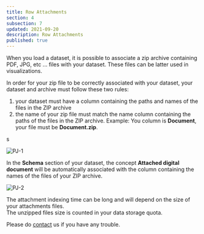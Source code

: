 ```yaml
---
title: Row Attachments
section: 4
subsection: 7
updated: 2021-09-20
description: Row Attachments
published: true
---
```


When you load a dataset, it is possible to associate a zip archive containing PDF, JPG, etc ... files with your dataset. These files can be latter used in visualizations.

In order for your zip file to be correctly associated with your dataset, your dataset and archive must follow these two rules:

1. your dataset must have a column containing the paths and names of the files in the ZIP archive
2. the name of your zip file must match the name column containing the paths of the files in the ZIP archive. Example: You column is **Document**, your file must be **Document.zip**.

<p>
</p>s

![PJ-1](./images/user-guide-backoffice/piece-jointe-1.png)

In the **Schema** section of your dataset, the concept **Attached digital document** will be automatically associated with the column containing the names of the files of your ZIP archive.

![PJ-2](./images/user-guide-backoffice/piece-jointe-2.png)

The attachment indexing time can be long and will depend on the size of your attachments files.   
The unzipped files size is counted in your data storage quota.  

Please do [contact](https://koumoul.com/contact) us if you have any trouble.
